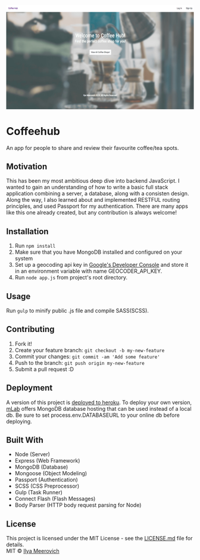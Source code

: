 ![Coffeehub Main Screen](/screenshot.png)

# Coffeehub
An app for people to share and review their favourite coffee/tea spots.

## Motivation
This has been my most ambitious deep dive into backend JavaScript. I wanted to gain an understanding of how to write a basic full stack application combining a server, a database, along with a consisten design. Along the way, I also learned about and implemented RESTFUL routing principles, and used Passport for my authentication. There are many apps like this one already created, but any contribution is always welcome!

## Installation
1. Run `npm install`
2. Make sure that you have MongoDB installed and configured on your system
3. Set up a geocoding api key in [Google's Developer Console](https://developers.google.com/maps/documentation/geocoding/get-api-key)
    and store it in an environment variable with name GEOCODER_API_KEY.
4. Run `node app.js` from project's root directory.

## Usage
Run `gulp` to minify public .js file and compile SASS(SCSS).

## Contributing
1. Fork it!
2. Create your feature branch: `git checkout -b my-new-feature`
3. Commit your changes: `git commit -am 'Add some feature'`
4. Push to the branch: `git push origin my-new-feature`
5. Submit a pull request :D

## Deployment
A version of this project is [deployed to heroku](https://coffeehub-73927.herokuapp.com/). 
To deploy your own version, [mLab](https://mlab.com/) offers MongoDB database hosting that can be used instead of a local db. 
Be sure to set process.env.DATABASEURL to your online db before deploying. 

## Built With
* Node          (Server)
* Express       (Web Framework)
* MongoDB       (Database)
* Mongoose      (Object Modeling)
* Passport      (Authentication)
* SCSS          (CSS Preprocessor)
* Gulp          (Task Runner)
* Connect Flash (Flash Messages)
* Body Parser   (HTTP body request parsing for Node)

## License
This project is licensed under the MIT License - see the [LICENSE.md](LICENSE.md) file for details.   
MIT © [Ilya Meerovich](http://www.ilyameerovich.com)
